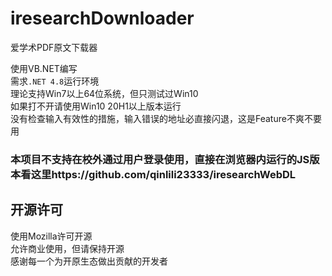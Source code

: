 # iresearchDownloader
爱学术PDF原文下载器  

使用VB.NET编写  
需求`.NET 4.8`运行环境  
理论支持Win7以上64位系统，但只测试过Win10  
如果打不开请使用Win10 20H1以上版本运行  
没有检查输入有效性的措施，输入错误的地址必直接闪退，这是Feature不爽不要用  

### 本项目不支持在校外通过用户登录使用，直接在浏览器内运行的JS版本看这里https://github.com/qinlili23333/iresearchWebDL

## 开源许可  
使用Mozilla许可开源  
允许商业使用，但请保持开源  
感谢每一个为开原生态做出贡献的开发者
